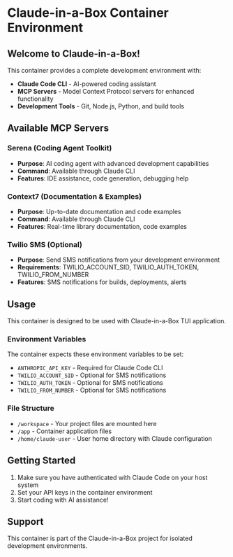 # Claude-in-a-Box Container Environment

## Welcome to Claude-in-a-Box!

This container provides a complete development environment with:

- **Claude Code CLI** - AI-powered coding assistant
- **MCP Servers** - Model Context Protocol servers for enhanced functionality
- **Development Tools** - Git, Node.js, Python, and build tools

## Available MCP Servers

### Serena (Coding Agent Toolkit)
- **Purpose**: AI coding agent with advanced development capabilities
- **Command**: Available through Claude CLI
- **Features**: IDE assistance, code generation, debugging help

### Context7 (Documentation & Examples)
- **Purpose**: Up-to-date documentation and code examples
- **Command**: Available through Claude CLI
- **Features**: Real-time library documentation, code examples

### Twilio SMS (Optional)
- **Purpose**: Send SMS notifications from your development environment
- **Requirements**: TWILIO_ACCOUNT_SID, TWILIO_AUTH_TOKEN, TWILIO_FROM_NUMBER
- **Features**: SMS notifications for builds, deployments, alerts

## Usage

This container is designed to be used with Claude-in-a-Box TUI application.

### Environment Variables

The container expects these environment variables to be set:

- `ANTHROPIC_API_KEY` - Required for Claude Code CLI
- `TWILIO_ACCOUNT_SID` - Optional for SMS notifications
- `TWILIO_AUTH_TOKEN` - Optional for SMS notifications  
- `TWILIO_FROM_NUMBER` - Optional for SMS notifications

### File Structure

- `/workspace` - Your project files are mounted here
- `/app` - Container application files
- `/home/claude-user` - User home directory with Claude configuration

## Getting Started

1. Make sure you have authenticated with Claude Code on your host system
2. Set your API keys in the container environment
3. Start coding with AI assistance!

## Support

This container is part of the Claude-in-a-Box project for isolated development environments.